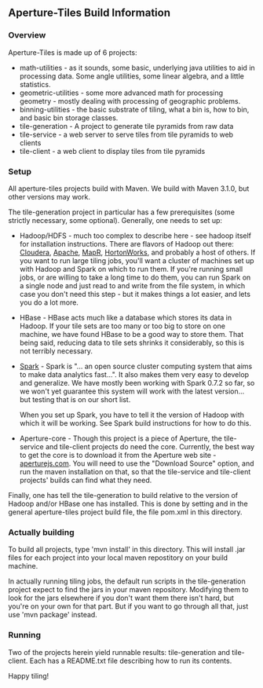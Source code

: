 ## Aperture-Tiles Build Information

### Overview

Aperture-Tiles is made up of 6 projects:

 * math-utilities - as it sounds, some basic, underlying java utilities to aid 
   in processing data.  Some angle utilities, some linear algebra, and a little 
   statistics.
 * geometric-utilities - some more advanced math for processing geometry - 
   mostly dealing with processing of geographic problems.
 * binning-utilities - the basic substrate of tiling, what a bin is, how to 
   bin, and basic bin storage classes.
 * tile-generation - A project to generate tile pyramids from raw data
 * tile-service - a web server to serve tiles from tile pyramids to web clients
 * tile-client - a web client to display tiles from tile pyramids

### Setup

All aperture-tiles projects build with Maven.  We build with Maven 3.1.0, but 
other versions may work.

The tile-generation project in particular has a few prerequisites (some 
strictly necessary, some optional).  Generally, one needs to set up:

 * Hadoop/HDFS - much too complex to describe here - see hadoop itself for 
   installation instructions.  There are flavors of Hadoop out there:
   [Cloudera](http://www.cloudera.com/content/cloudera/en/products/cdh.html), 
   [Apache](http://hadoop.apache.org/docs/r1.2.1/index.html), 
   [MapR](http://www.mapr.com/products/apache-hadoop),
   [HortonWorks](http://hortonworks.com/), and probably a host of others.  If 
   you want to run large tiling jobs, you'll want a cluster of machines set up
   with Hadoop and Spark on which to run them.  If you're running small jobs, 
   or are willing to take a long time to do them, you can run Spark on a single
   node and just read to and write from the file system, in which case you
   don't need this step - but it makes things a lot easier, and lets you do a
   lot more.

 * HBase - HBase acts much like a database which stores its data in Hadoop.  If
   your tile sets are too many or too big to store on one machine, we have 
   found HBase to be a good way to store them.  That being said, reducing data 
   to tile sets shrinks it considerably, so this is not terribly necessary.

 * [Spark](http://spark.incubator.apache.org/) - Spark is "... an open source 
   cluster computing system that aims to make data analytics fast...".  It also 
   makes them very easy to develop and generalize.  We have mostly been working 
   with Spark 0.7.2 so far, so we won't yet guarantee this system will work 
   with the latest version... but testing that is on our short list.

   When you set up Spark, you have to tell it the version of Hadoop with which 
   it will be working.  See Spark build instructions for how to do this.

 * Aperture-core - Though this project is a piece of Aperture, the tile-service
   and tile-client projects do need the core.  Currently, the best way to get 
   the core is to download it from the Aperture web site -
   [aperturejs.com](aperturejs.com).  You will need to use the "Download 
   Source" option, and run the maven installation on that, so that the 
   tile-service and tile-client projects' builds can find what they need.

Finally, one has tell the tile-generation to build relative to the version of 
Hadoop and/or HBase one has installed.  This is done by setting
<hadoop-version> and <hbase-version> in the general aperture-tiles project 
build file, the file pom.xml in this directory.

### Actually building

To build all projects, type 'mvn install' in this directory.  This will install 
.jar files for each project into your local maven repostitory on your build 
machine.

In actually running tiling jobs, the default run scripts in the tile-generation 
project expect to find the jars in your maven repository.  Modifying them to 
look for the jars elsewhere if you don't want them there isn't hard, but you're 
on your own for that part.  But if you want to go through all that, just use 
'mvn package' instead.

### Running

Two of the projects herein yield runnable results: tile-generation and 
tile-client. Each has a README.txt file describing how to run its contents.

Happy tiling!
